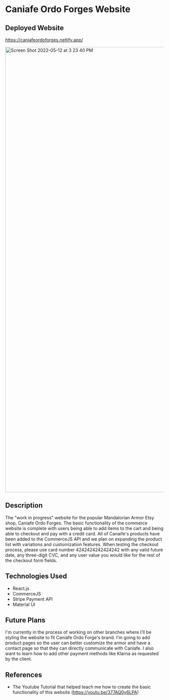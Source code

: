 # Caniafe Ordo Forges Website

## Deployed Website

https://caniafeordoforges.netlify.app/

<img width="1416" alt="Screen Shot 2022-05-12 at 3 23 40 PM" src="https://user-images.githubusercontent.com/74841038/168162011-3844c3b4-096a-4943-aeb7-742c18db1397.png">

## Description

The "work in progress" website for the popular Mandalorian Armor Etsy shop, Caniafe Ordo Forges. The basic functionality of the commerce website is complete with users being able to add items to the cart and being able to checkout and pay with a credit card. All of Canaife's products have been added to the CommerceJS API and we plan on expanding the product list with variations and customization features. When testing the checkout process, please use card number 4242424242424242 with any valid future date, any three-digit CVC, and any user value you would like for the rest of the checkout form fields. 

## Technologies Used

* React.js
* CommerceJS
* Stripe Payment API
* Material UI

## Future Plans

I'm currently in the process of working on other branches where I'll be styling the website to fit Caniafe Ordo Forge's brand. I'm going to add product pages so the user can better customize the armor and have a contact page so that they can directly communicate with Caniafe. I also want to learn how to add other payment methods like Klarna as requested by the client. 

## References

* The Youtube Tutorial that helped teach me how to create the basic functionality of this website (https://youtu.be/377AQ0y6LPA)

